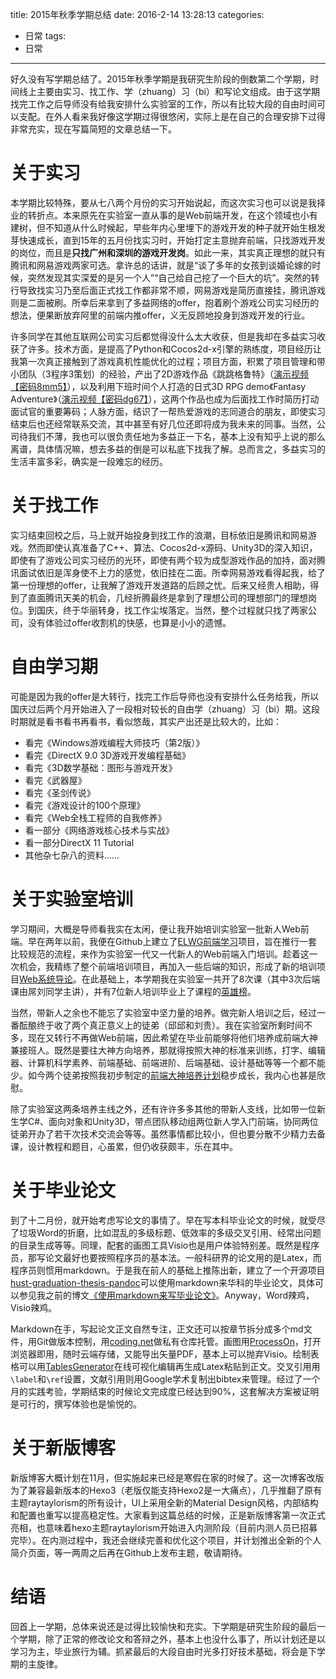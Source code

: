 title: 2015年秋季学期总结
date: 2016-2-14 13:28:13
categories:
- 日常
tags:
- 日常
---

好久没有写学期总结了。2015年秋季学期是我研究生阶段的倒数第二个学期，时间线上主要由实习、找工作、学（zhuang）习（bi）和写论文组成。由于这学期找完工作之后导师没有给我安排什么实验室的工作，所以有比较大段的自由时间可以支配。在外人看来我好像这学期过得很悠闲，实际上是在自己的合理安排下过得非常充实，现在写篇简短的文章总结一下。

<!-- more -->

# 关于实习

本学期比较特殊，要从七八两个月份的实习开始说起，而这次实习也可以说是我择业的转折点。本来原先在实验室一直从事的是Web前端开发，在这个领域也小有建树，但不知道从什么时候起，早些年内心里埋下的游戏开发的种子就开始生根发芽快速成长，直到15年的五月份找实习时，开始打定主意抛弃前端，只找游戏开发的岗位，而且是**只找广州和深圳的游戏开发岗**。如此一来，其实真正理想的就只有腾讯和网易游戏两家可选。拿许总的话讲，就是“谈了多年的女孩到谈婚论嫁的时候，突然发现其实深爱的是另一个人”“自己给自己挖了一个巨大的坑”。突然的转行导致找实习乃至后面正式找工作都非常不顺，网易游戏是简历直接挂，腾讯游戏则是二面被刷。所幸后来拿到了多益网络的offer，抱着刷个游戏公司实习经历的想法，便果断放弃阿里的前端内推offer，义无反顾地投身到游戏开发的行业。

许多同学在其他互联网公司实习后都觉得没什么太大收获，但是我却在多益实习收获了许多。技术方面，是提高了Python和Cocos2d-x引擎的熟练度，项目经历让我第一次真正接触到了游戏真机性能优化的过程；项目方面，积累了项目管理和带小团队（3程序3策划）的经验，产出了2D游戏作品《跳跳格鲁特》（[演示视频【密码8mm5】](http://pan.baidu.com/s/1kTYrNfD)），以及利用下班时间个人打造的日式3D RPG demo《Fantasy Adventure》（[演示视频【密码dg67】](http://pan.baidu.com/s/1bnVkv9P)），这两个作品也成为后面找工作时简历打动面试官的重要筹码；人脉方面，结识了一帮热爱游戏的志同道合的朋友，即使实习结束后也还经常联系交流，其中甚至有好几位还即将成为我未来的同事。当然，公司待我们不薄，我也可以很负责任地为多益正一下名，基本上没有知乎上说的那么离谱，具体情况嘛，想去多益的倒是可以私底下找我了解。总而言之，多益实习的生活丰富多彩，确实是一段难忘的经历。

# 关于找工作

实习结束回校之后，马上就开始投身到找工作的浪潮，目标依旧是腾讯和网易游戏。然而即使认真准备了C++、算法、Cocos2d-x源码、Unity3D的深入知识，即使有了游戏公司实习经历的光环，即使有两个较为成型游戏作品的加持，面对腾讯面试依旧是浑身使不上力的感觉，依旧挂在二面。所幸网易游戏看得起我，给了第一份理想的offer，让我解了游戏开发道路的后顾之忧。后来又经贵人相助，得到了直面腾讯天美的机会，几经折腾最终是拿到了理想公司的理想部门的理想岗位。到国庆，终于华丽转身，找工作尘埃落定。当然，整个过程就只找了两家公司，没有体验过offer收割机的快感，也算是小小的遗憾。

# 自由学习期

可能是因为我的offer是大转行，找完工作后导师也没有安排什么任务给我，所以国庆过后两个月开始进入了一段相对较长的自由学（zhuang）习（bi）期。这段时期就是看书看书再看书，看似悠哉，其实产出还是比较大的，比如：

- 看完《Windows游戏编程大师技巧（第2版）》
- 看完《DirectX 9.0 3D游戏开发编程基础》
- 看完《3D数学基础：图形与游戏开发》
- 看完《武器屋》
- 看完《圣剑传说》
- 看完《游戏设计的100个原理》
- 看完《Web全栈工程师的自我修养》
- 看一部分《网络游戏核心技术与实战》
- 看一部分DirectX 11 Tutorial
- 其他杂七杂八的资料......

# 关于实验室培训

学习期间，大概是导师看我实在太闲，便让我开始培训实验室一批新人Web前端。早在两年以前，我便在Github上建立了[ELWG前端学习](https://github.com/ITEC-ELWG/FE-Study)项目，旨在推行一套比较规范的流程，来作为实验室一代又一代新人的Web前端入门培训。趁着这一次机会，我精练了整个前端培训项目，再加入一些后端的知识，形成了新的培训项目[Web系统导论](https://github.com/ITEC-ELWG/WebSystemIntroduction)。在此基础上，本学期我在实验室一共开了8次课（其中3次后端课由屌刘同学主讲），并有7位新人培训毕业上了课程的[英雄榜](https://github.com/ITEC-ELWG/FE-Study/blob/master/hero.md)。

当然，带新人之余也不能忘了实验室中坚力量的培养。做完新人培训之后，经过一番酝酿终于收了两个真正意义上的徒弟（邱邱和刘贵）。我在实验室所剩时间不多，现在又转行不再做Web前端，因此希望在毕业前能够将他们培养成前端大神兼接班人。既然是要往大神方向培养，那就得按照大神的标准来训练，打字、编辑器、计算机科学素养、前端基础、前端进阶、后端基础、设计基础等等一个都不能少。如今两个徒弟按照我初步制定的[前端大神培养计划](https://www.processon.com/view/566543b8e4b0fd9299902eb4)稳步成长，我内心也甚是欣慰。

除了实验室这两条培养主线之外，还有许许多多其他的带新人支线，比如带一位新生学C#、面向对象和Unity3D，带点团队移动组两位新人学入门前端，协同两位徒弟开办了若干次技术交流会等等。虽然事情都比较小，但也要分散不少精力去备课，设计教程和题目，心虽累，但仍收获颇丰，乐在其中。

# 关于毕业论文

到了十二月份，就开始考虑写论文的事情了。早在写本科毕业论文的时候，就受尽了垃圾Word的折磨，比如混乱的多级标题、低效率的多级交叉引用、经常出问题的目录生成等等。同理，配套的画图工具Visio也是用户体验特别差。既然是程序员，那写论文最好也要按照程序员的基本法。一般科研界的论文用的是Latex，而程序员则惯用markdown。于是我在前人的基础上推陈出新，建立了一个开源项目[hust-graduation-thesis-pandoc](https://github.com/raytaylorlin/hust-graduation-thesis-pandoc)可以使用markdown来华科的毕业论文，具体可以参见我之前的博文[《使用markdown来写毕业论文》](/tech/complex/project/write-thesis-using-markdown/)。Anyway，Word辣鸡，Visio辣鸡。

Markdown在手，写起论文正文自然专注，正文还可以按章节拆分成多个md文件，用Git做版本控制，用[coding.net](https://coding.net/)做私有仓库托管。画图用[ProcessOn](https://www.processon.com)，打开浏览器即用，随时云端存储，又能导出矢量PDF，基本上可以抛弃Visio。绘制表格可以用[TablesGenerator](http://www.tablesgenerator.com/)在线可视化编辑再生成Latex粘贴到正文。交叉引用用`\label`和`\ref`设置，文献引用则用Google学术复制出bibtex来管理。经过了一个月的实践考验，学期结束的时候论文完成度已经达到90%，这套解决方案被证明是可行的，撰写体验也是愉悦的。

# 关于新版博客

新版博客大概计划在11月，但实施起来已经是寒假在家的时候了。这一次博客改版为了兼容最新版本的Hexo3（老版仅能支持Hexo2是一大痛点），几乎推翻了原有主题raytaylorism的所有设计，UI上采用全新的Material Design风格，内部结构和配置也重写以提高稳定性。大家看到这篇总结的时候，正是新版博客第一次正式亮相，也意味着hexo主题raytaylorism开始进入内测阶段（目前内测人员已招募完毕）。在内测过程中，我还会继续完善和优化这个项目，并计划推出全新的个人简介页面，等一两周之后再在Github上发布主题，敬请期待。

# 结语

回首上一学期，总体来说还是过得比较愉快和充实。下学期是研究生阶段的最后一个学期，除了正常的修改论文和答辩之外，基本上也没什么事了，所以计划还是以学习为主，毕业旅行为辅。抓紧最后的大段自由时光多打好技术基础，将会是下学期的主旋律。
